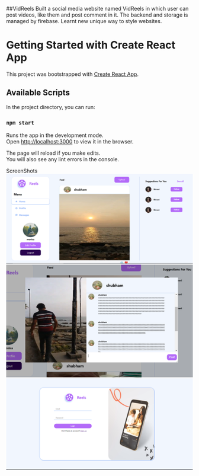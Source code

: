 ##VidReels
Built a social media website named VidReels in which user can post videos, like them and post comment in it.
The backend and storage is managed by firebase. Learnt new unique way to style websites.

# Getting Started with Create React App

This project was bootstrapped with [Create React App](https://github.com/facebook/create-react-app).

## Available Scripts

In the project directory, you can run:

### `npm start`

Runs the app in the development mode.\
Open [http://localhost:3000](http://localhost:3000) to view it in the browser.

The page will reload if you make edits.\
You will also see any lint errors in the console.



ScreenShots 
<img src ="https://github.com/shivanidogra0301/VidReels/blob/master/src/Images/ScreenShots/ss1.PNG">
<img src ="https://github.com/shivanidogra0301/VidReels/blob/master/src/Images/ScreenShots/ss2.PNG">
<img src ="https://github.com/shivanidogra0301/VidReels/blob/master/src/Images/ScreenShots/ss3.PNG">
